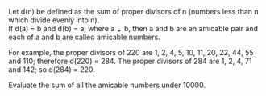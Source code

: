   <p>Let d(n) be defined as the sum of proper divisors of n (numbers less than n which divide evenly into n).<br />  If d(a) = b and d(b) = a, where a <img src='images/symbol_ne.gif' width='11' height='10' alt='&ne;' border='0' style='vertical-align:middle;' /> b, then a and b are an amicable pair and each of a and b are called amicable numbers.</p>  <p>For example, the proper divisors of 220 are 1, 2, 4, 5, 10, 11, 20, 22, 44, 55 and 110; therefore d(220) = 284. The proper divisors of 284 are 1, 2, 4, 71 and 142; so d(284) = 220.</p>  <p>Evaluate the sum of all the amicable numbers under 10000.</p>  